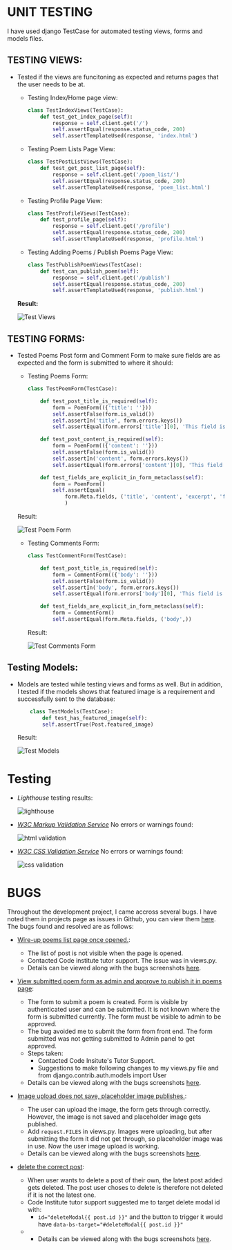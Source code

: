 # UNIT TESTING
I have used django TestCase for automated testing views, forms and models files.


## TESTING VIEWS: 
* Tested if the views are funcitoning as expected and returns pages that the user needs to be at.
    * Testing Index/Home page view:
        ```python
        class TestIndexViews(TestCase):
            def test_get_index_page(self):
                response = self.client.get('/')
                self.assertEqual(response.status_code, 200)
                self.assertTemplateUsed(response, 'index.html')
        ```

    * Testing Poem Lists Page View:
        ```python
        class TestPostListViews(TestCase):
            def test_get_post_list_page(self):
                response = self.client.get('/poem_list/')
                self.assertEqual(response.status_code, 200)
                self.assertTemplateUsed(response, 'poem_list.html')
        ```
    
    * Testing Profile Page View:
        ```python
        class TestProfileViews(TestCase):
            def test_profile_page(self):
                response = self.client.get('/profile')
                self.assertEqual(response.status_code, 200)
                self.assertTemplateUsed(response, 'profile.html')
        ```

    * Testing Adding Poems / Publish Poems Page View:
        ```python
        class TestPublishPoemViews(TestCase):
            def test_can_publish_poem(self):
                response = self.client.get('/publish')
                self.assertEqual(response.status_code, 200)
                self.assertTemplateUsed(response, 'publish.html')
        ```
    
    **Result:**
        
    ![Test Views](/documentation/test-views.png)


## TESTING FORMS: 
* Tested Poems Post form and Comment Form to make sure fields are as expected and the form is submitted to where it should:
    * Testing Poems Form:
        ```python
        class TestPoemForm(TestCase):

            def test_post_title_is_required(self):
                form = PoemForm(({'title': ''}))
                self.assertFalse(form.is_valid())
                self.assertIn('title', form.errors.keys())
                self.assertEqual(form.errors['title'][0], 'This field is required.')

            def test_post_content_is_required(self):
                form = PoemForm(({'content': ''}))
                self.assertFalse(form.is_valid())
                self.assertIn('content', form.errors.keys())
                self.assertEqual(form.errors['content'][0], 'This field is required.')

            def test_fields_are_explicit_in_form_metaclass(self):
                form = PoemForm()
                self.assertEqual(
                    form.Meta.fields, ('title', 'content', 'excerpt', 'featured_image')
                    )
        ```
    Result:
        
    ![Test Poem Form](/documentation/test-poem-form.png)

    * Testing Comments Form:
        ```python
        class TestCommentForm(TestCase):

            def test_post_title_is_required(self):
                form = CommentForm(({'body': ''}))
                self.assertFalse(form.is_valid())
                self.assertIn('body', form.errors.keys())
                self.assertEqual(form.errors['body'][0], 'This field is required.')

            def test_fields_are_explicit_in_form_metaclass(self):
                form = CommentForm()
                self.assertEqual(form.Meta.fields, ('body',))
        ```
        Result:
        
        ![Test Comments Form](/documentation/test-comment-form.png)


## Testing Models:
* Models are tested while testing views and forms as well. But in addition, I tested if the models shows that featured image is a requirement and successfully sent to the database:

    ```python
        class TestModels(TestCase):
            def test_has_featured_image(self):
            self.assertTrue(Post.featured_image)
    ```

    Result:
        
    ![Test Models](/documentation/test-models.png)

# Testing
* *Lighthouse* testing results:

    ![lighthouse](/documentation/lighthouse.png)

* *[W3C Markup Validation Service](https://validator.w3.org/)* No errors or warnings found:

    ![html validation](/static/assets/images/html-validation.png)

* *[W3C CSS Validation Service](https://jigsaw.w3.org/css-validator/)* No errors or warnings found:

    ![css validation](/documentation/css-validation.png)

# BUGS
Throughout the development project, I came accross several bugs. I have noted them in projects page as issues in Github, you can view them [here](https://github.com/MerveKucukzoroglu/harmonic-poems/issues?q=label%3Abug+is%3Aclosed). The bugs found and resolved are as follows:

* [Wire-up poems list page once opened.](https://github.com/MerveKucukzoroglu/harmonic-poems/issues/22): 
    * The list of post is not visible when the page is opened. 
    * Contacted Code institute tutor support. The issue was in views.py.
    * Details can be viewed along with the bugs screenshots [here](https://github.com/MerveKucukzoroglu/harmonic-poems/issues/22).

* [View submitted poem form as admin and approve to publish it in poems page](https://github.com/MerveKucukzoroglu/harmonic-poems/issues/29):
    * The form to submit a poem is created. Form is visible by authenticated user and can be submitted. It is not known where the form is submitted currently. The form must be visible to admin to be approved.
    * The bug avoided me to submit the form from front end. The form submitted was not getting submitted to Admin panel to get approved.
    * Steps taken:
        * Contacted Code Insitute's Tutor Support.
        * Suggestions to make following changes to my views.py file and from django.contrib.auth.models import User
    * Details can be viewed along with the bugs screenshots [here](https://github.com/MerveKucukzoroglu/harmonic-poems/issues/29).

* [Image upload does not save, placeholder image publishes.](https://github.com/MerveKucukzoroglu/harmonic-poems/issues/30):
    * The user can upload the image, the form gets through correctly. However, the image is not saved and placeholder image gets published.
    * Add `request.FILES` in views.py. Images were uploading, but after submitting the form it did not get through, so placeholder image was in use. Now the user image upload is working.
    * Details can be viewed along with the bugs screenshots [here](https://github.com/MerveKucukzoroglu/harmonic-poems/issues/30).

* [delete the correct post](https://github.com/MerveKucukzoroglu/harmonic-poems/issues/37):
    * When user wants to delete a post of their own, the latest post added gets deleted. The post user choses to delete is therefore not deleted if it is not the latest one.
    * Code Institute tutor support suggested me to target delete modal id with:
        * `id="deleteModal{{ post.id }}"` and the button to trigger it would have `data-bs-target="#deleteModal{{ post.id }}"`
    *  * Details can be viewed along with the bugs screenshots [here](https://github.com/MerveKucukzoroglu/harmonic-poems/issues/37).

